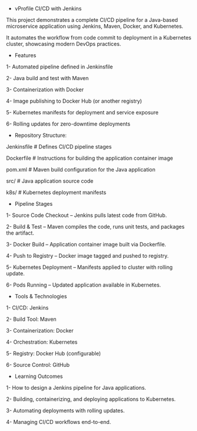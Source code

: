 - vProfile CI/CD with Jenkins

This project demonstrates a complete CI/CD pipeline for a Java-based microservice application using Jenkins, Maven, Docker, and Kubernetes.

It automates the workflow from code commit to deployment in a Kubernetes cluster, showcasing modern DevOps practices.

- Features

1- Automated pipeline defined in Jenkinsfile

2- Java build and test with Maven

3- Containerization with Docker

4- Image publishing to Docker Hub (or another registry)

5- Kubernetes manifests for deployment and service exposure

6- Rolling updates for zero-downtime deployments


- Repository Structure:

Jenkinsfile            # Defines CI/CD pipeline stages

Dockerfile             # Instructions for building the application container image

pom.xml                # Maven build configuration for the Java application

src/                   # Java application source code

k8s/                   # Kubernetes deployment manifests

- Pipeline Stages

1- Source Code Checkout – Jenkins pulls latest code from GitHub.

2- Build & Test – Maven compiles the code, runs unit tests, and packages the artifact.

3- Docker Build – Application container image built via Dockerfile.

4- Push to Registry – Docker image tagged and pushed to registry.

5- Kubernetes Deployment – Manifests applied to cluster with rolling update.

6- Pods Running – Updated application available in Kubernetes.

- Tools & Technologies

1- CI/CD: Jenkins

2- Build Tool: Maven

3- Containerization: Docker

4- Orchestration: Kubernetes

5- Registry: Docker Hub (configurable)

6- Source Control: GitHub

- Learning Outcomes

1- How to design a Jenkins pipeline for Java applications.

2- Building, containerizing, and deploying applications to Kubernetes.

3- Automating deployments with rolling updates.

4- Managing CI/CD workflows end-to-end.
